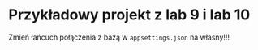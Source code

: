 # Przykładowy projekt z lab 9 i lab 10
Zmień łańcuch połączenia z bazą w `appsettings.json` na własny!!!
